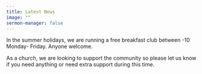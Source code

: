 ```yaml
---
title: Latest News
image: ""
sermon-manager: false
---
```

In the summer holidays, we are running a free breakfast club between -10 Monday- Friday. Anyone welcome. 

As a church, we are looking to support the community so please let us know if you need anything or need extra support during this time.